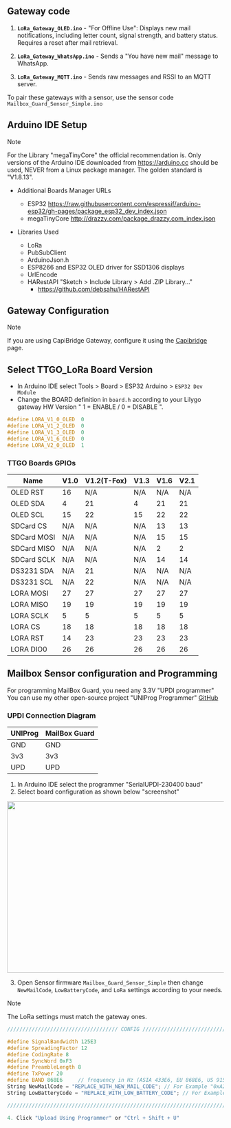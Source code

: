 ## Gateway code

   
1. **`LoRa_Gateway_OLED.ino`** - "For Offline Use": Displays new mail notifications, including letter count, signal strength, and battery status. Requires a reset after mail retrieval.

2. **`LoRa_Gateway_WhatsApp.ino`** - Sends a "You have new mail" message to WhatsApp.

3. **`LoRa_Gateway_MQTT.ino`** - Sends raw messages and RSSI to an MQTT server.


To pair these gateways with a sensor, use the sensor code `Mailbox_Guard_Sensor_Simple.ino`

## Arduino IDE Setup

> [!NOTE]
>  For the Library "megaTinyCore" the official recommendation is. Only versions of the Arduino IDE downloaded from https://arduino.cc should be used, NEVER from a Linux package manager. The golden standard is "V1.8.13".

- Additional Boards Manager URLs

  - ESP32 https://raw.githubusercontent.com/espressif/arduino-esp32/gh-pages/package_esp32_dev_index.json
  - megaTinyCore http://drazzy.com/package_drazzy.com_index.json

- Libraries Used
  - LoRa
  - PubSubClient
  - ArduinoJson.h
  - ESP8266 and ESP32 OLED driver for SSD1306 displays
  - UrlEncode
  - HARestAPI "Sketch > Include Library > Add .ZIP Library..."
    - https://github.com/debsahu/HARestAPI
  
## Gateway Configuration

> [!NOTE]
>  If you are using CapiBridge Gateway, configure it using the [Capibridge](https://github.com/PricelessToolkit/CapiBridge) page.

## Select TTGO_LoRa Board Version

- In Arduino IDE select Tools > Board > ESP32 Arduino > `ESP32 Dev Module`
- Change the BOARD definition in `board.h` according to your Lilygo gateway HW Version " 1 = ENABLE / 0 = DISABLE ".

```c
#define LORA_V1_0_OLED  0
#define LORA_V1_2_OLED  0
#define LORA_V1_3_OLED  0
#define LORA_V1_6_OLED  0
#define LORA_V2_0_OLED  1
```

### TTGO Boards GPIOs

| Name        | V1.0 | V1.2(T-Fox) | V1.3 | V1.6 | V2.1 |
| ----------- | ---- | ----------- | ---- | ---- | ---- |
| OLED RST    | 16   | N/A         | N/A  | N/A  | N/A  |
| OLED SDA    | 4    | 21          | 4    | 21   | 21   |
| OLED SCL    | 15   | 22          | 15   | 22   | 22   |
| SDCard CS   | N/A  | N/A         | N/A  | 13   | 13   |
| SDCard MOSI | N/A  | N/A         | N/A  | 15   | 15   |
| SDCard MISO | N/A  | N/A         | N/A  | 2    | 2    |
| SDCard SCLK | N/A  | N/A         | N/A  | 14   | 14   |
| DS3231 SDA  | N/A  | 21          | N/A  | N/A  | N/A  |
| DS3231 SCL  | N/A  | 22          | N/A  | N/A  | N/A  |
| LORA MOSI   | 27   | 27          | 27   | 27   | 27   |
| LORA MISO   | 19   | 19          | 19   | 19   | 19   |
| LORA SCLK   | 5    | 5           | 5    | 5    | 5    |
| LORA CS     | 18   | 18          | 18   | 18   | 18   |
| LORA RST    | 14   | 23          | 23   | 23   | 23   |
| LORA DIO0   | 26   | 26          | 26   | 26   | 26   |


## Mailbox Sensor configuration and Programming

For programming MailBox Guard, you need any 3.3V "UPDI programmer" You can use my other open-source project "UNIProg Programmer" [GitHub](https://github.com/PricelessToolkit/UNIProg_Programmer)

### UPDI Connection Diagram

| UNIProg | MailBox Guard |
| ------- | ------------- |
| GND     | GND           |
| 3v3     | 3v3           |
| UPD     | UPD           |

1. In Arduino IDE select the programmer "SerialUPDI-230400 baud"
2. Select board configuration as shown below "screenshot"

<img src="https://raw.githubusercontent.com/PricelessToolkit/MailBoxGuard/main/img/arduino_board_config.jpg"  width="600" height="398" />

3. Open Sensor firmware `Mailbox_Guard_Sensor_Simple` then change  `NewMailCode`, `LowBatteryCode`, and `LoRa` settings according to your needs.

> [!NOTE]
> The LoRa settings must match the gateway ones.

```c
//////////////////////////////////// CONFIG /////////////////////////////////////////////

#define SignalBandwidth 125E3
#define SpreadingFactor 12
#define CodingRate 8
#define SyncWord 0xF3
#define PreambleLength 8
#define TxPower 20
#define BAND 868E6     // frequency in Hz (ASIA 433E6, EU 868E6, US 915E6)
String NewMailCode = "REPLACE_WITH_NEW_MAIL_CODE"; // For Example "0xA2B2";
String LowBatteryCode = "REPLACE_WITH_LOW_BATTERY_CODE"; // For Example "0xLBAT";

/////////////////////////////////////////////////////////////////////////////////////////

4. Click "Upload Using Programmer" or "Ctrl + Shift + U"

```
